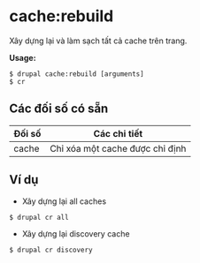 # cache:rebuild
Xây dựng lại và làm sạch tất cả cache trên trang.

**Usage:**
```
$ drupal cache:rebuild [arguments]
$ cr  
```

## Các đối số có sẵn
Đối số | Các chi tiết
---------|-------------
cache | Chỉ xóa một cache được chỉ định

## Ví dụ
* Xây dựng lại all caches
```
$ drupal cr all
```
* Xây dựng lại discovery cache
```
$ drupal cr discovery
```
